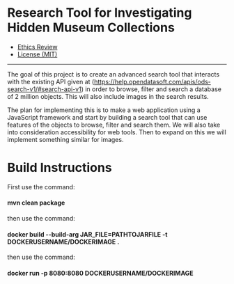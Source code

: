 Research Tool for Investigating Hidden Museum Collections
===

- [Ethics Review](/docs/ETHICS.md)
- [License (MIT)](/LICENSE.md)

---

The goal of this project is to create an advanced search tool that interacts with the existing API given at (https://help.opendatasoft.com/apis/ods-search-v1/#search-api-v1) in order to browse, filter and search a database of 2 million objects. This will also include images in the search results.

The plan for implementing this is to make a web application using a JavaScript framework and start by building a search tool that can use features of the objects to browse, filter and search them. We will also take into consideration accessibility for web tools. Then to expand on this we will implement something similar for images.

Build Instructions
===

First use the command:

#### mvn clean package

then use the command:

#### docker build --build-arg JAR_FILE=PATHTOJARFILE -t DOCKERUSERNAME/DOCKERIMAGE . 

then use the command: 
#### docker run -p 8080:8080 DOCKERUSERNAME/DOCKERIMAGE
